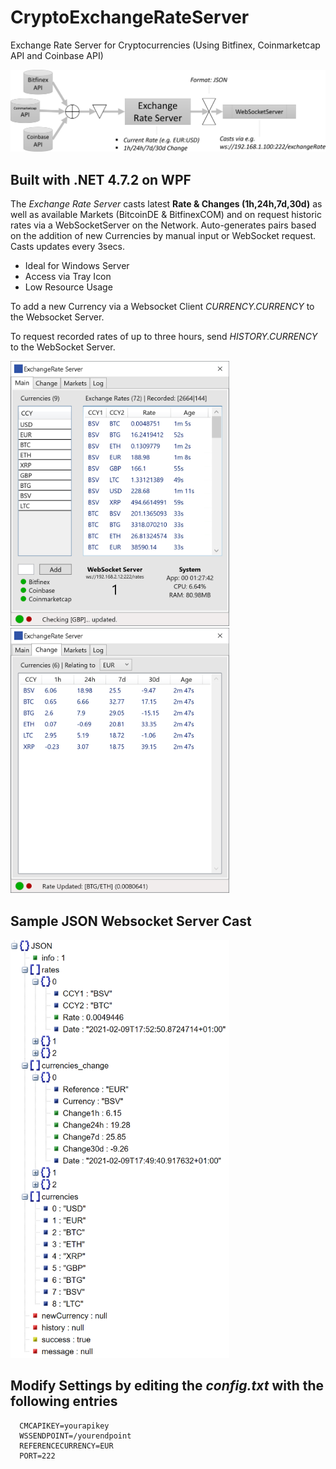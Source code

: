 # CryptoExchangeRateServer

Exchange Rate Server for Cryptocurrencies (Using Bitfinex, Coinmarketcap API and Coinbase API)


<img src="flow.PNG">

## Built with .NET 4.7.2 on WPF

The *Exchange Rate Server* casts latest **Rate & Changes (1h,24h,7d,30d)** as well as available Markets (BitcoinDE & BitfinexCOM) and on request historic rates via a WebSocketServer on the Network.
Auto-generates pairs based on the addition of new Currencies by manual input or WebSocket request. Casts updates every 3secs.

* Ideal for Windows Server
* Access via Tray Icon
* Low Resource Usage

To add a new Currency via a Websocket Client *CURRENCY.CURRENCY* to the Websocket Server.

To request recorded rates of up to three hours, send *HISTORY.CURRENCY* to the WebSocket Server.

<img src="1.PNG" width="350">
<img src="2.PNG" width="350">

## Sample JSON Websocket Server Cast

<img src="json.png" width="350">

## Modify Settings by editing the *config.txt* with the following entries

      CMCAPIKEY=yourapikey
      WSSENDPOINT=/yourendpoint
      REFERENCECURRENCY=EUR
      PORT=222
